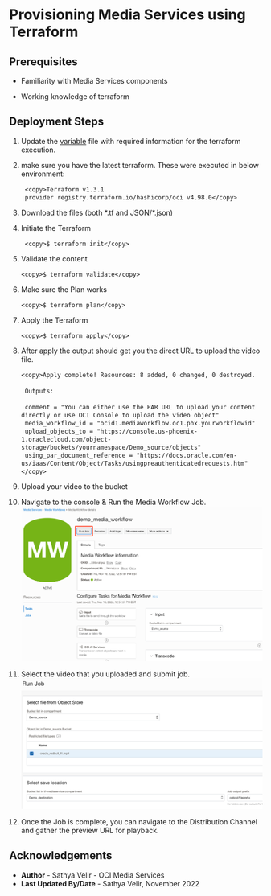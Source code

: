 # Provisioning Media Services using Terraform

## Prerequisites

- Familiarity with Media Services components

- Working knowledge of terraform

## Deployment Steps

1. Update the [variable](tf-json/variables.tf) file with required information for the terraform execution.
2. make sure you have the latest terraform. These were executed in below environment:

   ```
    <copy>Terraform v1.3.1
    provider registry.terraform.io/hashicorp/oci v4.98.0</copy>
   ```

3. Download the files (both \*.tf and JSON/\*.json)
4. Initiate the Terraform

   ```
    <copy>$ terraform init</copy>
   ```
5. Validate the content
   ```
   <copy>$ terraform validate</copy>
   ``` 
6. Make sure the Plan works 
   ```
   <copy>$ terraform plan</copy>
   ```
7. Apply the Terraform 
   ```
   <copy>$ terraform apply</copy>
   ``` 
8. After apply the output should get you the direct URL to upload the video file.
   ```
   <copy>Apply complete! Resources: 8 added, 0 changed, 0 destroyed.

    Outputs:

    comment = "You can either use the PAR URL to upload your content directly or use OCI Console to upload the video object"
    media_workflow_id = "ocid1.mediaworkflow.oc1.phx.yourworkflowid"
    upload_objects_to = "https://console.us-phoenix-1.oraclecloud.com/object-storage/buckets/yournamespace/Demo_source/objects"
    using_par_document_reference = "https://docs.oracle.com/en-us/iaas/Content/Object/Tasks/usingpreauthenticatedrequests.htm"</copy>
   ```
9.  Upload your video to the bucket
    
10. Navigate to the console & Run the Media Workflow Job.
    ![Run job from console](images/run_job_console.png " ")
11. Select the video that you uploaded and submit job.
    ![Select video and submit job](images/select_video_submit_job.png " ")
12. Once the Job is complete, you can navigate to the Distribution Channel and gather the preview URL for playback.

## Acknowledgements
- **Author** - Sathya Velir - OCI Media Services
- **Last Updated By/Date** - Sathya Velir, November 2022